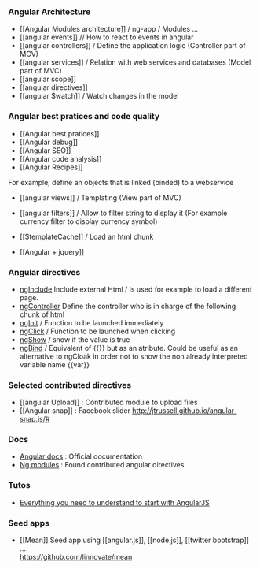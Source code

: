 ### Angular Architecture
* [[Angular Modules architecture]] / ng-app / Modules ...
* [[angular events]] // How to react to events in angular    
* [[angular controllers]] / Define the application logic (Controller part of MCV)   
* [[angular services]] / Relation with web services and databases (Model part of MVC)   
* [[angular scope]]
* [[angular directives]] 
* [[angular $watch]] / Watch changes in the model   

### Angular best pratices and code quality

* [[Angular best pratices]]
* [[Angular debug]]
* [[Angular SEO]]
* [[Angular code analysis]]
* [[Angular Recipes]]

For example, define an objects that is linked (binded) to a webservice   
* [[angular views]] / Templating (View part of MVC)   

* [[angular filters]] / Allow to filter string to display it (For example currency filter to display currency symbol)
* [[$templateCache]] / Load an html chunk
* [[Angular + jquery]]

### Angular directives

* [ngInclude](http://docs.angularjs.org/api/ng.directive:ngInclude)
Include external Html / Is used for example to load a different page. 
* [ngController](http://docs.angularjs.org/api/ng.directive:ngController) 
Define the controller who is in charge of the following chunk of html  
* [ngInit](https://docs.angularjs.org/api/ng/directive/ngInit) / Function to be launched immediately 
* [ngClick](https://docs.angularjs.org/api/ng/directive/ngClick) / Function to be launched when clicking 
* [ngShow](https://docs.angularjs.org/api/ng/directive/ngShow) / show if the value is true 
* [ngBind](https://docs.angularjs.org/api/ng/directive/ngBind) / Equivalent of {{}} but as an atribute. Could be useful as an alternative to ngCloak in order not to show the non already interpreted variable name {{var}} 

### Selected contributed directives
* [[angular Upload]] : Contributed module to upload files 
* [[Angular snap]] : Facebook slider  http://jtrussell.github.io/angular-snap.js/#

### Docs 

* [Angular docs](http://docs.angularjs.org/api) : Official documentation
* [Ng modules](http://ngmodules.org/) : Found contributed angular directives

### Tutos   
* [Everything you need to understand to start with AngularJS](http://stephanebegaudeau.tumblr.com/post/48776908163/everything-you-need-to-understand-to-start-with)  

### Seed apps 

* [[Mean]]
Seed app using [[angular.js]], [[node.js]], [[twitter bootstrap]] ....   
https://github.com/linnovate/mean